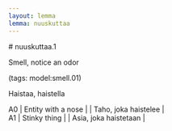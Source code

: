 ```yaml
---
layout: lemma
lemma: nuuskuttaa
---
```


<div class="sense">
# <span class="sensename">nuuskuttaa.1</span>

<span class="description">Smell, notice an odor</span>

(tags: model:smell.01)

<span class="description">Haistaa, haistella</span>

A0 | Entity with a nose |   | Taho, joka haistelee |  
A1 | Stinky thing |   | Asia, joka haistetaan |  

</div>


